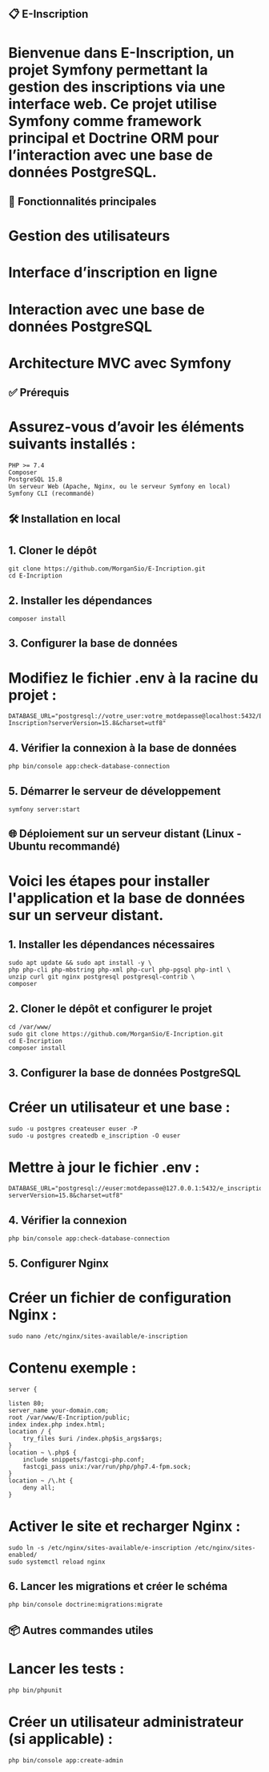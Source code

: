 ## 📋 E-Inscription
# Bienvenue dans E-Inscription, un projet Symfony permettant la gestion des inscriptions via une interface web. Ce projet utilise Symfony comme framework principal et Doctrine ORM pour l’interaction avec une base de données PostgreSQL.

## 🚀 Fonctionnalités principales
# Gestion des utilisateurs

# Interface d’inscription en ligne

# Interaction avec une base de données PostgreSQL

# Architecture MVC avec Symfony

## ✅ Prérequis
# Assurez-vous d’avoir les éléments suivants installés :

    PHP >= 7.4
    Composer
    PostgreSQL 15.8
    Un serveur Web (Apache, Nginx, ou le serveur Symfony en local)
    Symfony CLI (recommandé)



## 🛠️ Installation en local
## 1. Cloner le dépôt

    git clone https://github.com/MorganSio/E-Incription.git
    cd E-Incription


## 2. Installer les dépendances

    composer install


## 3. Configurer la base de données
# Modifiez le fichier .env à la racine du projet :

    DATABASE_URL="postgresql://votre_user:votre_motdepasse@localhost:5432/E-Inscription?serverVersion=15.8&charset=utf8"


## 4. Vérifier la connexion à la base de données

    php bin/console app:check-database-connection


## 5. Démarrer le serveur de développement

    symfony server:start


## 🌐 Déploiement sur un serveur distant (Linux - Ubuntu recommandé)
# Voici les étapes pour installer l'application et la base de données sur un serveur distant.


## 1. Installer les dépendances nécessaires

    sudo apt update && sudo apt install -y \
    php php-cli php-mbstring php-xml php-curl php-pgsql php-intl \
    unzip curl git nginx postgresql postgresql-contrib \
    composer


## 2. Cloner le dépôt et configurer le projet

    cd /var/www/
    sudo git clone https://github.com/MorganSio/E-Incription.git
    cd E-Incription
    composer install


## 3. Configurer la base de données PostgreSQL
# Créer un utilisateur et une base :

    sudo -u postgres createuser euser -P
    sudo -u postgres createdb e_inscription -O euser


# Mettre à jour le fichier .env :

    DATABASE_URL="postgresql://euser:motdepasse@127.0.0.1:5432/e_inscription?serverVersion=15.8&charset=utf8"


## 4. Vérifier la connexion

    php bin/console app:check-database-connection


## 5. Configurer Nginx
# Créer un fichier de configuration Nginx :

    sudo nano /etc/nginx/sites-available/e-inscription


# Contenu exemple :


    server {

    listen 80;
    server_name your-domain.com;
    root /var/www/E-Incription/public;
    index index.php index.html;
    location / {
        try_files $uri /index.php$is_args$args;
    }
    location ~ \.php$ {
        include snippets/fastcgi-php.conf;
        fastcgi_pass unix:/var/run/php/php7.4-fpm.sock;
    }
    location ~ /\.ht {
        deny all;
    }


# Activer le site et recharger Nginx :

    sudo ln -s /etc/nginx/sites-available/e-inscription /etc/nginx/sites-enabled/
    sudo systemctl reload nginx


## 6. Lancer les migrations et créer le schéma

    php bin/console doctrine:migrations:migrate


## 📦 Autres commandes utiles
# Lancer les tests :

    php bin/phpunit


# Créer un utilisateur administrateur (si applicable) :

    php bin/console app:create-admin
